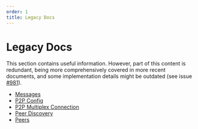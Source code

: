 ```yaml
---
order: 1
title: Legacy Docs
---
```


# Legacy Docs

This section contains useful information. However, part of this content is redundant, being more comprehensively covered
in more recent documents, and some implementation details might be outdated
(see issue [#981](https://github.com/cometbft/cometbft/issues/981)).

- [Messages](./messages)
- [P2P Config](./config.md)
- [P2P Multiplex Connection](./connection.md)
- [Peer Discovery](./node.md)
- [Peers](./peer.md)
